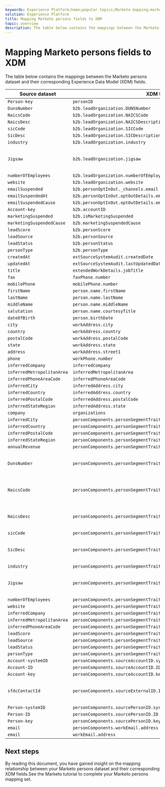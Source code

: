 ```yaml
---
keywords: Experience Platform;home;popular topics;Marketo mapping;marketo mapping;
solution: Experience Platform
title: Mapping Marketo persons fields to XDM
topic: overview
description: The table below contains the mappings between the Marketo Persons dataset and their corresponding XDM fields.
---
```


# Mapping Marketo persons fields to XDM

The table below contains the mappings between the Marketo persons dataset and their corresponding Experience Data Model (XDM) fields.

| Source dataset | XDM target field | Notes |
| -------------- | ---------------- | ----- |
| `Person-key` | `personID` |
| `DunsNumber` | `b2b.leadOrganization.DUNSNumber` |
| `NaicsCode` | `b2b.leadOrganization.NAICSCode` |
| `NaicsDesc` | `b2b.leadOrganization.NAICSDescription` |
| `sicCode` | `b2b.leadOrganization.SICCode` |
| `SicDesc` | `b2b.leadOrganization.SICDescription` |
| `industry` | `b2b.leadOrganization.industry` |
| `Jigsaw` | `b2b.leadOrganization.jigsaw` | Recommended only if you use the Salesforce integration. |
| `numberOfEmployees` | `b2b.leadOrganization.numberOfEmployees` |
| `website` | `b2b.leadOrganization.website` |
| `emailSuspended` | `b2b.personOptInOut._channels.email` |
| `emailSuspendedAt` | `b2b.personOptInOut.optOutDetails.email.optOutDate` |
| `emailSuspendedCause` | `b2b.personOptInOut.optOutDetails.email.optOutReason` |
| `Account-key` | `b2b.accountID` |
| `marketingSuspended` | `b2b.isMarketingSuspended` |
| `marketingSuspendedCause` | `b2b.marketingSuspendedCause` |
| `leadScore` | `b2b.personScore` |
| `leadSource` | `b2b.personSource` |
| `leadStatus` | `b2b.personStatus` |
| `personType` | `b2b.personType` |
| `createdAt` | `extSourceSystemAudit.createdDate` |
| `updatedAt` | `extSourceSystemAudit.lastUpdatedDate` |
| `title` | `extendedWorkDetails.jobTitle` |
| `fax` | `faxPhone.number` |
| `mobilePhone` | `mobilePhone.number` |
| `firstName` | `person.name.firstName` |
| `lastName` | `person.name.lastName` |
| `middleName` | `person.name.middleName` |
| `salutation` | `person.name.courtesyTitle` |
| `dateOfBirth` | `person.birthDate` |
| `city` | `workAddress.city` |
| `country` | `workAddress.country` |
| `postalCode` | `workAddress.postalCode` |
| `state` | `workAddress.state` |
| `address` | `workAddress.street1` |
| `phone` | `workPhone.number` |
| `inferredCompany` | `inferredCompany` |
| `inferredMetropolitanArea` | `inferredMetropolitanArea` |
| `inferredPhoneAreaCode` | `inferredPhoneAreaCode` |
| `inferredCity` | `inferredAddress.city` |
| `inferredCountry` | `inferredAddress.country` |
| `inferredPostalCode` | `inferredAddress.postalCode` |
| `inferredStateRegion` | `inferredAddress.state `|
| `company` | `organizations` |
| `inferredCity` | `personComponents.personSegmentTraits.inferredAddress.city` |
| `inferredCountry` | `personComponents.personSegmentTraits.inferredAddress.country` |
| `inferredPostalCode` | `personComponents.personSegmentTraits.inferredAddress.postalCode` |
| `inferredStateRegion` | `personComponents.personSegmentTraits.inferredAddress.state` |
| `annualRevenue` | `personComponents.personSegmentTraits.leadOrganization.annualRevenue.amount` |
| `DunsNumber` | `personComponents.personSegmentTraits.leadOrganization.DUNSNumber` | Recommended only if you use the Salesforce integration. |
| `NaicsCode` | `personComponents.personSegmentTraits.leadOrganization.NAICSCode` | Recommended only if you use the Salesforce integration. |
| `NaicsDesc` | `personComponents.personSegmentTraits.leadOrganization.NAICSDescription` | Recommended only if you use the Salesforce integration. |
| `sicCode` | `personComponents.personSegmentTraits.leadOrganization.SICCode` |
| `SicDesc` | `personComponents.personSegmentTraits.leadOrganization.SICDescription` | Recommended only if you use the Salesforce integration. |
| `industry` | `personComponents.personSegmentTraits.leadOrganization.industry` |
| `Jigsaw` | `personComponents.personSegmentTraits.leadOrganization.jigsaw` | Recommended only if you use the Salesforce integration. |
| `numberOfEmployees` | `personComponents.personSegmentTraits.leadOrganization.numberOfEmployees` |
| `website` | `personComponents.personSegmentTraits.leadOrganization.website` |
| `inferredCompany` | `personComponents.personSegmentTraits.inferredCompany` |
| `inferredMetropolitanArea` | `personComponents.personSegmentTraits.inferredMetropolitanArea` |
| `inferredPhoneAreaCode` | `personComponents.personSegmentTraits.inferredPhoneAreaCode` |
| `leadScore` | `personComponents.personSegmentTraits.personScore` |
| `leadSource` | `personComponents.personSegmentTraits.personSource` |
| `leadStatus` | `personComponents.personSegmentTraits.personStatus` |
| `personType` | `personComponents.personSegmentTraits.personType` |
| `Account-systemID` | `personComponents.sourceAccountID.systemID` |
| `Account-ID` | `personComponents.sourceAccountID.ID` |
| `Account-key` | `personComponents.sourceAccountID.key` |
| `sfdcContactId` | `personComponents.sourceExternalID.ID` | Recommended only if you use the Salesforce integration. |
| `Person-systemID` | `personComponents.sourcePersonID.systemID` |
| `Person-ID` | `personComponents.sourcePersonID.ID` |
| `Person-key` | `personComponents.sourcePersonID.key` |
| `email` | `personComponents.workEmail.address` |
| `email` | `workEmail.address` |

## Next steps

By reading this document, you have gained insight on the mapping relationship between your Marketo persons dataset and their corresponding XDM fields.See the Marketo tutorial to complete your Marketo persons mapping set.
